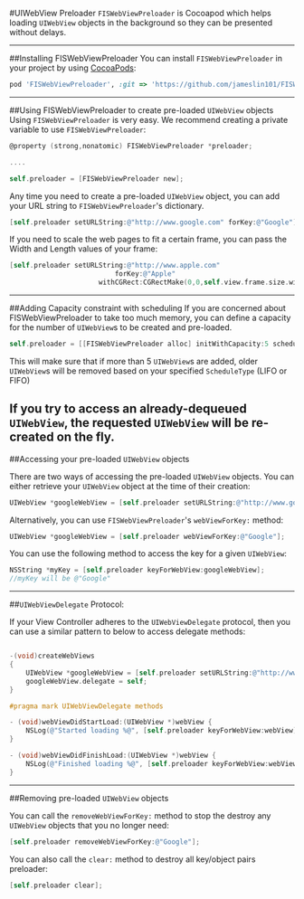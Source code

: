 #UIWebView Preloader 
`FISWebViewPreloader` is Cocoapod which helps loading `UIWebView` objects in the background so they can be presented without delays.

---
##Installing FISWebViewPreloader
You can install `FISWebViewPreloader` in your project by using [CocoaPods](https://github.com/cocoapods/cocoapods):

```Ruby
pod 'FISWebViewPreloader', :git => 'https://github.com/jameslin101/FISWebViewPreloader.git'
```

---
##Using FISWebViewPreloader to create pre-loaded `UIWebView` objects 
Using `FISWebViewPreloader` is very easy. We recommend creating a private variable to use `FISWebViewPreloader`:

```Objective-C
@property (strong,nonatomic) FISWebViewPreloader *preloader;

....

self.preloader = [FISWebViewPreloader new];
```

Any time you need to create a pre-loaded `UIWebView` object, you can add your URL string to `FISWebViewPreloader`'s dictionary. 

```Objective-C
[self.preloader setURLString:@"http://www.google.com" forKey:@"Google"];
```

If you need to scale the web pages to fit a certain frame, you can pass the Width and Length values of your frame:

```Objective-C
[self.preloader setURLString:@"http://www.apple.com"
                          forKey:@"Apple"
                      withCGRect:CGRectMake(0,0,self.view.frame.size.width, self.view.frame.size.height)];
```
---
##Adding Capacity constraint with scheduling
If you are concerned about FISWebViewPreloader to take too much memory, you can define a capacity for the number of `UIWebView`s to be created and pre-loaded. 

```Objective-C
self.preloader = [[FISWebViewPreloader alloc] initWithCapacity:5 scheduleType:FIFO];
```

This will make sure that if more than 5 `UIWebView`s are added, older `UIWebView`s will be removed based on your specified `ScheduleType` (LIFO or FIFO)

If you try to access an already-dequeued `UIWebView`, the requested `UIWebView` will be re-created on the fly.
---
##Accessing your pre-loaded `UIWebView` objects 

There are two ways of accessing the pre-loaded `UIWebView` objects. You can either retrieve your `UIWebView` object at the time of their creation: 

```Objective-C
UIWebView *googleWebView = [self.preloader setURLString:@"http://www.google.com" forKey:@"Google"];
```

Alternatively, you can use `FISWebViewPreloader`'s `webViewForKey:` method: 

```Objective-C
UIWebView *googleWebView = [self.preloader webViewForKey:@"Google"];
````

You can use the following method to access the key for a given `UIWebView`: 

```Objective-C
NSString *myKey = [self.preloader keyForWebView:googleWebView];
//myKey will be @"Google"
```

---
##`UIWebViewDelegate` Protocol: 

If your View Controller adheres to the `UIWebViewDelegate` protocol, then you can use a similar pattern to below to access delegate methods:

```Objective-C

-(void)createWebViews
{
    UIWebView *googleWebView = [self.preloader setURLString:@"http://www.google.com" forKey:@"Google"];
    googleWebView.delegate = self;
}

#pragma mark UIWebViewDelegate methods

- (void)webViewDidStartLoad:(UIWebView *)webView {
    NSLog(@"Started loading %@", [self.preloader keyForWebView:webView]);
}

- (void)webViewDidFinishLoad:(UIWebView *)webView {
    NSLog(@"Finished loading %@", [self.preloader keyForWebView:webView]);
}
```


---
##Removing pre-loaded `UIWebView` objects

You can call the `removeWebViewForKey:` method to stop the destroy any `UIWebView` objects that you no longer need: 

```Objective-C
[self.preloader removeWebViewForKey:@"Google"];
```

You can also call the `clear:` method to destroy all key/object pairs preloader: 

```Objective-C
[self.preloader clear];
```



